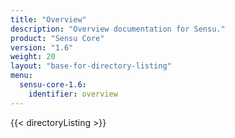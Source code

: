 ```yaml
---
title: "Overview"
description: "Overview documentation for Sensu."
product: "Sensu Core"
version: "1.6"
weight: 20
layout: "base-for-directory-listing"
menu:
  sensu-core-1.6:
    identifier: overview
---
```


{{< directoryListing >}}
